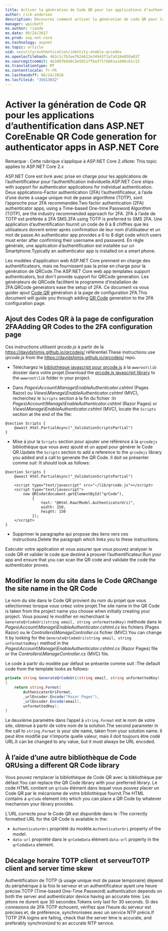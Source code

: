 ```yaml
---
title: Activer la génération de Code QR pour les applications d’authentification dans ASP.NET Core
author: rick-anderson
description: Découvrez comment activer la génération de code QR pour les applications d’authentification qui fonctionnent avec l’authentification à deux facteurs ASP.NET Core.
manager: wpickett
ms.author: riande
ms.date: 09/24/2017
ms.prod: asp.net-core
ms.technology: aspnet
ms.topic: article
uid: security/authentication/identity-enable-qrcodes
ms.openlocfilehash: 463c1c7b3aef624622e34943f1a7a518e658a037
ms.sourcegitcommit: 4e3497bda0c3e5011ffba3717eb61a1d46c61c15
ms.translationtype: MT
ms.contentlocale: fr-FR
ms.lasthandoff: 06/14/2018
ms.locfileid: "35613032"
---
```

# <a name="enable-qr-code-generation-for-authenticator-apps-in-aspnet-core"></a><span data-ttu-id="18ecb-103">Activer la génération de Code QR pour les applications d’authentification dans ASP.NET Core</span><span class="sxs-lookup"><span data-stu-id="18ecb-103">Enable QR Code generation for authenticator apps in ASP.NET Core</span></span>

<span data-ttu-id="18ecb-104">Remarque : Cette rubrique s’applique à ASP.NET Core 2.x</span><span class="sxs-lookup"><span data-stu-id="18ecb-104">Note: This topic applies to ASP.NET Core 2.x</span></span>

<span data-ttu-id="18ecb-105">ASP.NET Core est livré avec prise en charge pour les applications de l’authentificateur pour l’authentification individuelle.</span><span class="sxs-lookup"><span data-stu-id="18ecb-105">ASP.NET Core ships with support for authenticator applications for individual authentication.</span></span> <span data-ttu-id="18ecb-106">Deux applications-Factor authentication (2FA) l’authentificateur, à l’aide d’une durée à usage unique mot de passe algorithme (TOTP), sont l’approche pour 2FA recommandée.</span><span class="sxs-lookup"><span data-stu-id="18ecb-106">Two factor authentication (2FA) authenticator apps, using a Time-based One-time Password Algorithm (TOTP), are the industry recommended approach for 2FA.</span></span> <span data-ttu-id="18ecb-107">2FA à l’aide de TOTP est préférée à 2FA SMS.</span><span class="sxs-lookup"><span data-stu-id="18ecb-107">2FA using TOTP is preferred to SMS 2FA.</span></span> <span data-ttu-id="18ecb-108">Une application d’authentification fournit un code de 6 à 8 chiffres que les utilisateurs doivent entrer après confirmation de leur nom d’utilisateur et un mot de passe.</span><span class="sxs-lookup"><span data-stu-id="18ecb-108">An authenticator app provides a 6 to 8 digit code which users must enter after confirming their username and password.</span></span> <span data-ttu-id="18ecb-109">En règle générale, une application d’authentification est installée sur un Smartphone.</span><span class="sxs-lookup"><span data-stu-id="18ecb-109">Typically an authenticator app is installed on a smart phone.</span></span>

<span data-ttu-id="18ecb-110">Les modèles d’application web ASP.NET Core prennent en charge des authentificateurs, mais ne fournissent pas la prise en charge pour la génération de QRCode.</span><span class="sxs-lookup"><span data-stu-id="18ecb-110">The ASP.NET Core web app templates support authenticators, but don't provide support for QRCode generation.</span></span> <span data-ttu-id="18ecb-111">Les générateurs de QRCode facilitent le programme d’installation de 2FA.</span><span class="sxs-lookup"><span data-stu-id="18ecb-111">QRCode generators ease the setup of 2FA.</span></span> <span data-ttu-id="18ecb-112">Ce document va vous guider ajout [Code QR](https://wikipedia.org/wiki/QR_code) génération à la page de configuration 2FA.</span><span class="sxs-lookup"><span data-stu-id="18ecb-112">This document will guide you through adding [QR Code](https://wikipedia.org/wiki/QR_code) generation to the 2FA configuration page.</span></span>

## <a name="adding-qr-codes-to-the-2fa-configuration-page"></a><span data-ttu-id="18ecb-113">Ajout des Codes QR à la page de configuration 2FA</span><span class="sxs-lookup"><span data-stu-id="18ecb-113">Adding QR Codes to the 2FA configuration page</span></span>

<span data-ttu-id="18ecb-114">Ces instructions utilisent *qrcode.js* à partir de la https://davidshimjs.github.io/qrcodejs/ référentiel.</span><span class="sxs-lookup"><span data-stu-id="18ecb-114">These instructions use *qrcode.js* from the https://davidshimjs.github.io/qrcodejs/ repo.</span></span>

* <span data-ttu-id="18ecb-115">Téléchargez le [bibliothèque javascript pour qrcode.js](https://davidshimjs.github.io/qrcodejs/) à la `wwwroot\lib` dossier dans votre projet.</span><span class="sxs-lookup"><span data-stu-id="18ecb-115">Download the [qrcode.js javascript library](https://davidshimjs.github.io/qrcodejs/) to the `wwwroot\lib` folder in your project.</span></span>

* <span data-ttu-id="18ecb-116">Dans *Pages\Account\Manage\EnableAuthenticator.cshtml* (Pages Razor) ou *Views\Manage\EnableAuthenticator.cshtml* (MVC), recherchez le `Scripts` section à la fin du fichier :</span><span class="sxs-lookup"><span data-stu-id="18ecb-116">In *Pages\Account\Manage\EnableAuthenticator.cshtml* (Razor Pages) or *Views\Manage\EnableAuthenticator.cshtml* (MVC), locate the `Scripts` section at the end of the file:</span></span>

```cshtml
@section Scripts {
    @await Html.PartialAsync("_ValidationScriptsPartial")
}
```

* <span data-ttu-id="18ecb-117">Mise à jour la `Scripts` section pour ajouter une référence à la `qrcodejs` bibliothèque que vous avez ajouté et un appel pour générer le Code QR.</span><span class="sxs-lookup"><span data-stu-id="18ecb-117">Update the `Scripts` section to add a reference to the `qrcodejs` library you added and a call to generate the QR Code.</span></span> <span data-ttu-id="18ecb-118">Il doit se présenter comme suit :</span><span class="sxs-lookup"><span data-stu-id="18ecb-118">It should look as follows:</span></span>

```cshtml
@section Scripts {
    @await Html.PartialAsync("_ValidationScriptsPartial")

    <script type="text/javascript" src="~/lib/qrcode.js"></script>
    <script type="text/javascript">
        new QRCode(document.getElementById("qrCode"),
            {
                text: "@Html.Raw(Model.AuthenticatorUri)",
                width: 150,
                height: 150
            });
    </script>
}
```

* <span data-ttu-id="18ecb-119">Supprimer le paragraphe qui propose des liens vers ces instructions.</span><span class="sxs-lookup"><span data-stu-id="18ecb-119">Delete the paragraph which links you to these instructions.</span></span>

<span data-ttu-id="18ecb-120">Exécuter votre application et vous assurer que vous pouvez analyser le code QR et valider le code que destiné à prouver l’authentificateur.</span><span class="sxs-lookup"><span data-stu-id="18ecb-120">Run your app and ensure that you can scan the QR code and validate the code the authenticator proves.</span></span>

## <a name="change-the-site-name-in-the-qr-code"></a><span data-ttu-id="18ecb-121">Modifier le nom du site dans le Code QR</span><span class="sxs-lookup"><span data-stu-id="18ecb-121">Change the site name in the QR Code</span></span>

<span data-ttu-id="18ecb-122">Le nom du site dans le Code QR provient du nom du projet que vous sélectionnez lorsque vous créez votre projet.</span><span class="sxs-lookup"><span data-stu-id="18ecb-122">The site name in the QR Code is taken from the project name you choose when initially creating your project.</span></span> <span data-ttu-id="18ecb-123">Vous pouvez le modifier en recherchant le `GenerateQrCodeUri(string email, string unformattedKey)` méthode dans le *Pages\Account\Manage\EnableAuthenticator.cshtml.cs* les fichiers (Pages Razor) ou le *Controllers\ManageController.cs* fichier (MVC).</span><span class="sxs-lookup"><span data-stu-id="18ecb-123">You can change it by looking for the `GenerateQrCodeUri(string email, string unformattedKey)` method in the *Pages\Account\Manage\EnableAuthenticator.cshtml.cs* (Razor Pages) file or the *Controllers\ManageController.cs* (MVC) file.</span></span> 

<span data-ttu-id="18ecb-124">Le code à partir du modèle par défaut se présente comme suit :</span><span class="sxs-lookup"><span data-stu-id="18ecb-124">The default code from the template looks as follows:</span></span>

```c#
private string GenerateQrCodeUri(string email, string unformattedKey)
{
    return string.Format(
        AuthenicatorUriFormat,
        _urlEncoder.Encode("Razor Pages"),
        _urlEncoder.Encode(email),
        unformattedKey);
}
```

<span data-ttu-id="18ecb-125">Le deuxième paramètre dans l’appel à `string.Format` est le nom de votre site, obtenue à partir de votre nom de la solution.</span><span class="sxs-lookup"><span data-stu-id="18ecb-125">The second parameter in the call to `string.Format` is your site name, taken from your solution name.</span></span> <span data-ttu-id="18ecb-126">Il peut être modifié par n’importe quelle valeur, mais il doit toujours être codé URL.</span><span class="sxs-lookup"><span data-stu-id="18ecb-126">It can be changed to any value, but it must always be URL encoded.</span></span>

## <a name="using-a-different-qr-code-library"></a><span data-ttu-id="18ecb-127">À l’aide d’une autre bibliothèque de Code QR</span><span class="sxs-lookup"><span data-stu-id="18ecb-127">Using a different QR Code library</span></span>

<span data-ttu-id="18ecb-128">Vous pouvez remplacer la bibliothèque de Code QR avec la bibliothèque par défaut.</span><span class="sxs-lookup"><span data-stu-id="18ecb-128">You can replace the QR Code library with your preferred library.</span></span> <span data-ttu-id="18ecb-129">Le code HTML contient un `qrCode` élément dans lequel vous pouvez placer un Code QR par le mécanisme de votre bibliothèque fournit.</span><span class="sxs-lookup"><span data-stu-id="18ecb-129">The HTML contains a `qrCode` element into which you can place a QR Code by whatever mechanism your library provides.</span></span>

<span data-ttu-id="18ecb-130">L’URL correcte pour le Code QR est disponible dans le :</span><span class="sxs-lookup"><span data-stu-id="18ecb-130">The correctly formatted URL for the QR Code is available in the:</span></span>

* <span data-ttu-id="18ecb-131">`AuthenticatorUri` propriété du modèle.</span><span class="sxs-lookup"><span data-stu-id="18ecb-131">`AuthenticatorUri` property of the model.</span></span>
* <span data-ttu-id="18ecb-132">`data-url` propriété dans le `qrCodeData` élément.</span><span class="sxs-lookup"><span data-stu-id="18ecb-132">`data-url` property in the `qrCodeData` element.</span></span> 

## <a name="totp-client-and-server-time-skew"></a><span data-ttu-id="18ecb-133">Décalage horaire TOTP client et serveur</span><span class="sxs-lookup"><span data-stu-id="18ecb-133">TOTP client and server time skew</span></span>

<span data-ttu-id="18ecb-134">Authentification de TOTP (à usage unique mot de passe temporaire) dépend du périphérique à la fois le serveur et un authentificateur ayant une heure précise.</span><span class="sxs-lookup"><span data-stu-id="18ecb-134">TOTP (Time-based One-Time Password) authentication depends on both the server and authenticator device having an accurate time.</span></span> <span data-ttu-id="18ecb-135">Les jetons ne durent que 30 secondes.</span><span class="sxs-lookup"><span data-stu-id="18ecb-135">Tokens only last for 30 seconds.</span></span> <span data-ttu-id="18ecb-136">Si des connexions de 2FA TOTP échouent, vérifiez que l’heure du serveur est précises et, de préférence, synchronisées avec un service NTP précis.</span><span class="sxs-lookup"><span data-stu-id="18ecb-136">If TOTP 2FA logins are failing, check that the server time is accurate, and preferably synchronized to an accurate NTP service.</span></span>
